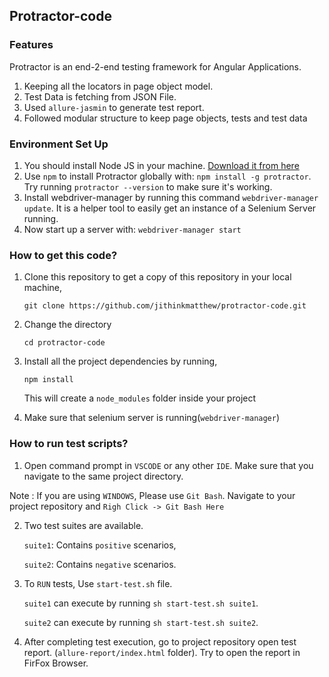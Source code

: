 ## Protractor-code

### Features

Protractor is an end-2-end testing framework for Angular Applications.

1. Keeping all the locators in page object model.
2. Test Data is fetching from JSON File.
3. Used `allure-jasmin` to generate test report.
4. Followed modular structure to keep page objects, tests and test data 


### Environment Set Up
1. You should install Node JS in your machine. [Download it from here](https://nodejs.org/en/download/)
2. Use `npm` to install Protractor globally with: `npm install -g protractor`. Try running `protractor --version` to make sure it's working.
3. Install webdriver-manager by running this command `webdriver-manager update`. It is a helper tool to easily get an instance of a Selenium Server running.
4. Now start up a server with: `webdriver-manager start`


### How to get this code?

1. Clone this repository to get a copy of this repository in your local machine, 

    `git clone https://github.com/jithinkmatthew/protractor-code.git`

2. Change the directory 

    `cd protractor-code`

3. Install all the project dependencies by running,

    `npm install`

    This will create a `node_modules` folder inside your project
4. Make sure that selenium server is running(`webdriver-manager`)

### How to run test scripts?

1. Open command prompt in `VSCODE` or any other `IDE`. Make sure that you navigate to the same project directory.


Note : If you are using `WINDOWS`, Please use `Git Bash`. Navigate to your project repository and `Righ Click -> Git Bash Here` 


2. Two test suites are available. 
    
      `suite1`: Contains `positive` scenarios,

      `suite2`: Contains `negative` scenarios.

3. To `RUN` tests, Use `start-test.sh` file.
        
      `suite1` can execute by running `sh start-test.sh suite1`.

      `suite2` can execute by running `sh start-test.sh suite2`.
      
4. After completing test execution, go to project repository open test report. (`allure-report/index.html` folder). Try to open the report in FirFox Browser.
